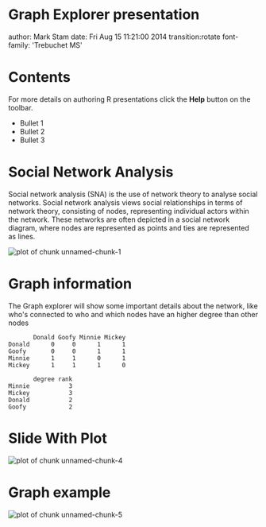 Graph Explorer presentation
========================================================
author: Mark Stam
date: Fri Aug 15 11:21:00 2014
transition:rotate
font-family: 'Trebuchet MS'

Contents
========================================================

For more details on authoring R presentations click the
**Help** button on the toolbar.

- Bullet 1
- Bullet 2
- Bullet 3

Social Network Analysis
========================================================
Social network analysis (SNA) is the use of network theory to analyse social networks. Social network analysis views social relationships in terms of network theory, consisting of nodes, representing individual actors within the network. These networks are often depicted in a social network diagram, where nodes are represented as points and ties are represented as lines.

![plot of chunk unnamed-chunk-1](test-figure/unnamed-chunk-1.png) 

Graph information
========================================================
The Graph explorer will show some important details about the network,
like who's connected to who and which nodes have an higher degree than other nodes

```
       Donald Goofy Minnie Mickey
Donald      0     0      1      1
Goofy       0     0      1      1
Minnie      1     1      0      1
Mickey      1     1      1      0
```

```
       degree rank
Minnie           3
Mickey           3
Donald           2
Goofy            2
```



Slide With Plot
========================================================

![plot of chunk unnamed-chunk-4](test-figure/unnamed-chunk-4.png) 

Graph example
========================================================
![plot of chunk unnamed-chunk-5](test-figure/unnamed-chunk-5.png) 

